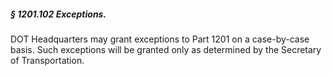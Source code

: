 ##### § 1201.102 Exceptions. #####

DOT Headquarters may grant exceptions to Part 1201 on a case-by-case basis. Such exceptions will be granted only as determined by the Secretary of Transportation.